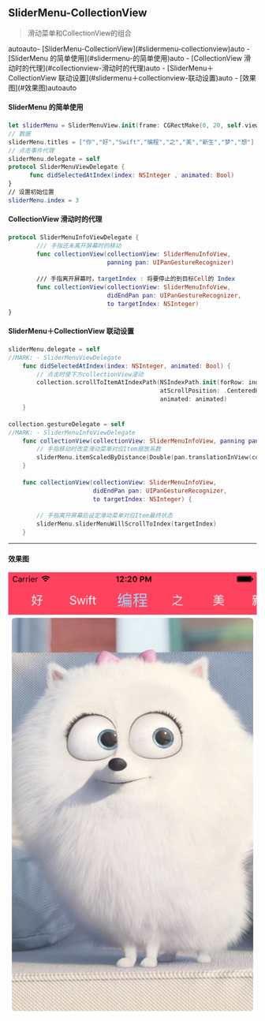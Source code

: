 ## SliderMenu-CollectionView

> 滑动菜单和CollectionView的组合

<!-- TOC -->autoauto- [SliderMenu-CollectionView](#slidermenu-collectionview)auto        - [SliderMenu 的简单使用](#slidermenu-的简单使用)auto        - [CollectionView 滑动时的代理](#collectionview-滑动时的代理)auto        - [SliderMenu＋CollectionView 联动设置](#slidermenu＋collectionview-联动设置)auto        - [效果图](#效果图)autoauto<!-- /TOC -->

#### SliderMenu 的简单使用

```swift
let sliderMenu = SliderMenuView.init(frame: CGRectMake(0, 20, self.view.frame.width, 44))
// 数据
sliderMenu.titles = ["你","好","Swift","编程","之","美","新生","梦","想"]
// 点击事件代理
sliderMenu.delegate = self
protocol SliderMenuViewDelegate {
      func didSelectedAtIndex(index: NSInteger , animated: Bool)
}
// 设置初始位置
sliderMenu.index = 3
```

#### CollectionView 滑动时的代理

```swift
protocol SliderMenuInfoViewDelegate {
        /// 手指还未离开屏幕时的移动
        func collectionView(collectionView: SliderMenuInfoView, 
                            panning pan: UIPanGestureRecognizer)
  
        /// 手指离开屏幕时，targetIndex : 将要停止的到目标Cell的 Index
        func collectionView(collectionView: SliderMenuInfoView, 
                            didEndPan pan: UIPanGestureRecognizer, 
                            to targetIndex: NSInteger)
}
```

#### SliderMenu＋CollectionView 联动设置

```swift
sliderMenu.delegate = self
//MARK: - SliderMenuViewDelegate
    func didSelectedAtIndex(index: NSInteger, animated: Bool) {
        // 点击时使下方collectionView滚动
        collection.scrollToItemAtIndexPath(NSIndexPath.init(forRow: index, inSection: 0), 
                                           atScrollPosition: .CenteredHorizontally, 
                                           animated: animated)
    }

collection.gestureDelegate = self
//MARK: - SliderMenuInfoViewDelegate
    func collectionView(collectionView: SliderMenuInfoView, panning pan: UIPanGestureRecognizer) {
        // 手指移动时改变滑动菜单对应Item缩放系数
        sliderMenu.itemScaledByDistance(Double(pan.translationInView(collectionView).x))
    }

    func collectionView(collectionView: SliderMenuInfoView, 
                        didEndPan pan: UIPanGestureRecognizer, 
                        to targetIndex: NSInteger) {
      
        // 手指离开屏幕后设定滑动菜单对应Item最终状态
        sliderMenu.sliderMenuWillScrollToIndex(targetIndex)
    }
```

------

#### 效果图

![image](https://github.com/AllenOoo/SliderMenu-CollectionView/blob/master/效果图/Simulator%20Screen%20Shot%202016年8月27日%20下午12.20.29.png)

